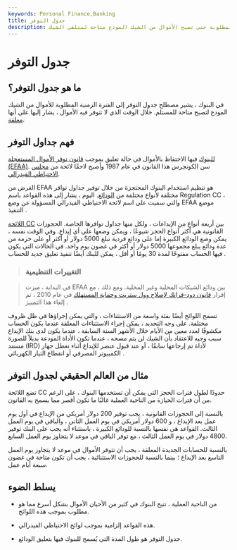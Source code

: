 ```yaml
---
keywords: Personal Finance,Banking
title: جدول التوفر
description: يشير مصطلح جدول التوفر إلى الفترة الزمنية المطلوبة حتى تصبح الأموال من الشيك المودع متاحة لمتلقي الشيك.
---
```


# جدول التوفر
## ما هو جدول التوفر؟

في البنوك ، يشير مصطلح جدول التوفر إلى الفترة الزمنية المطلوبة للأموال من الشيك المودع لتصبح متاحة للمستلم. خلال الوقت الذي لا تتوفر فيه الأموال ، يشار إليها على أنها [معلقة](/check-hold).

## فهم جداول التوفر

[للبنوك](/bank) فيها الاحتفاظ بالأموال في حالة تعليق بموجب [قانون توفر الأموال المستعجلة (EFAA)](/expedited-funds-availability-act). سن الكونجرس هذا القانون في عام 1987 وأصبح لاحقًا لائحة من [مجلس الاحتياطي الفيدرالي](/federalreservebank).

الغرض من EFAA هو تنظيم استخدام البنوك المحتجزة من خلال توفير جداول توافر مختلفة لأنواع مختلفة من [الودائع](/deposit). اليوم ، يشار إلى هذه القواعد باسم Regulation CC ، والتي سميت على اسم لائحة الاحتياطي الفيدرالي المسؤولة عن وضع EFAA موضع التنفيذ .

[اللائحة CC](/regulation-cc) بين أربعة أنواع من الإيداعات ، ولكل منها جداول توافرها الخاصة. الحجوزات القانونية هي أكثر أنواع الحجز شيوعًا ، ويمكن وضعها على أي إيداع. وفي الوقت نفسه ، يمكن وضع الودائع الكبيرة إما على ودائع فردية تبلغ 5000 دولار أو أكثر أو على حزمة من عدة ودائع يبلغ مجموعها 5000 دولار أو أكثر في غضون يوم واحد. في الحالات التي يكون فيها الحساب مفتوحًا لمدة 30 يومًا أو أقل ، يمكن للبنك أيضًا تنفيذ تعليق جديد للحساب .

> ### التغييرات التنظيمية

> في البداية ، ميزت EFAA بين ودائع الشيكات المحلية وغير المحلية. ومع ذلك ، مع إقرار [قانون دود-فرانك لإصلاح وول ستريت وحماية المستهلك](/dodd-frank-financial-regulatory-reform-bill) في عام 2010 ، تم إلغاء هذا التمييز .

>

تسمح اللوائح أيضًا بفئة واسعة من الاستثناءات ، والتي يمكن إجراؤها في ظل ظروف مختلفة. على وجه التحديد ، يمكن إجراء الاستثناءات المعلقة عندما يكون الحساب مكشوفًا لعدد معين من الأيام خلال الأشهر الستة السابقة ، عندما يكون لدى بنك الإيداع سبب وجيه للاعتقاد بأن الشيك لن يتم مسحه ، عندما تكون الأداة المودعة بديلاً للصورة مستند (IRD) لأداة تم إرجاعها سابقًا ، أو عند قبول عنصر للإيداع أثناء تعطل جهاز الكمبيوتر المصرفي أو انقطاع التيار الكهربائي .

## مثال من العالم الحقيقي لجدول التوفر

تضع اللائحة CC حدودًا لطول فترات الحجز التي يمكن أن تستخدمها البنوك ، على الرغم من أن فترات الحيازة من الناحية العملية غالبًا ما تكون أقصر مما يسمح به القانون.

بالنسبة إلى الحجوزات القانونية ، يجب توفير 200 دولار أمريكي من الإيداع في أول يوم عمل بعد الإيداع ، و 600 دولار أمريكي في يوم العمل الثاني ، والباقي في يوم العمل الثالث. القواعد هي نفسها بالنسبة للودائع الكبيرة ، باستثناء أنه يجب على البنك توفير 4800 دولار في يوم العمل الثالث ، مع توفر الباقي في موعد لا يتجاوز يوم العمل السابع.

بالنسبة للحسابات الجديدة المعلقة ، يجب أن تتوفر الأموال في موعد لا يتجاوز يوم العمل التاسع بعد الإيداع ؛ بينما بالنسبة للحجوزات الاستثنائية ، يجب أن تكون متاحة في غضون سبعة أيام عمل.

## يسلط الضوء

- من الناحية العملية ، تتيح البنوك في كثير من الأحيان الأموال بشكل أسرع مما هو مطلوب بموجب هذه اللوائح.

- هذه القواعد إلزامية بموجب لوائح الاحتياطي الفيدرالي.

- جدول التوفر هو طول المدة التي يُسمح للبنوك فيها بتعليق الودائع.

